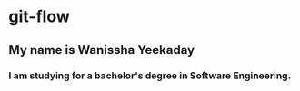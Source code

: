 # git-flow

## My name is Wanissha Yeekaday
### I am studying for a bachelor's degree in Software Engineering.